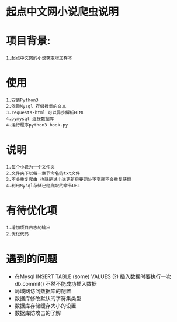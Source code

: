 # 起点中文网小说爬虫说明

# 项目背景:
	1.起点中文网的小说获取增加样本

# 使用
	1.安装Python3
	2.依赖Mysql 存储搜集的文本
	3.requests-html 可以异步解析HTML
	4.pymysql 连接数据库
	4.运行程序python3 book.py
# 说明
	1.每个小说为一个文件夹 
	2.文件夹下以每一章节命名的txt文件
	3.不会重复爬虫 也就是说小说更新只要网址不变就不会重复获取
	4.利用Mysql存储已经爬取的章节URL
# 有待优化项
	1.增加项目日志的输出
	2.优化代码

# 遇到的问题
- 在Mysql INSERT TABLE (some) VALUES (?) 插入数据时要执行一次db.commit()
	不然不能成功插入数据
- 局域网访问数据库的配置
- 数据库修改默认的字符集类型
- 数据库存储缓存大小的设置
- 数据库防攻击的了解

